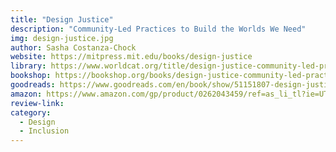 ```yaml
---
title: "Design Justice"
description: "Community-Led Practices to Build the Worlds We Need"
img: design-justice.jpg
author: Sasha Costanza-Chock
website: https://mitpress.mit.edu/books/design-justice
library: https://www.worldcat.org/title/design-justice-community-led-practices-to-build-the-worlds-we-need/oclc/1155913568?loc=
bookshop: https://bookshop.org/books/design-justice-community-led-practices-to-build-the-worlds-we-need/9780262043458
goodreads: https://www.goodreads.com/en/book/show/51151807-design-justice
amazon: https://www.amazon.com/gp/product/0262043459/ref=as_li_tl?ie=UTF8&tag=govfresh-20&camp=1789&creative=9325&linkCode=as2&creativeASIN=0262043459&linkId=2ae6e84939ae6ee057ff64ed547e6e2e
review-link: 
category:
  - Design
  - Inclusion
---
```


